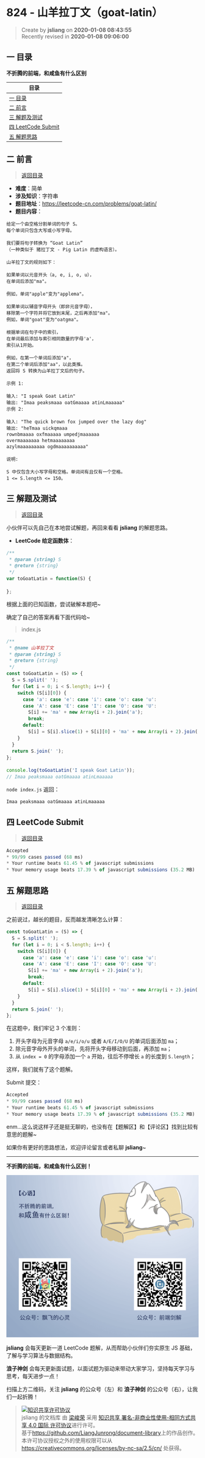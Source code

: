 824 - 山羊拉丁文（goat-latin）
===

> Create by **jsliang** on **2020-01-08 08:43:55**  
> Recently revised in **2020-01-08 09:06:00**

## <a name="chapter-one" id="chapter-one"></a>一 目录

**不折腾的前端，和咸鱼有什么区别**

| 目录 |
| --- | 
| [一 目录](#chapter-one) | 
| <a name="catalog-chapter-two" id="catalog-chapter-two"></a>[二 前言](#chapter-two) |
| <a name="catalog-chapter-three" id="catalog-chapter-three"></a>[三 解题及测试](#chapter-three) |
| <a name="catalog-chapter-four" id="catalog-chapter-four"></a>[四 LeetCode Submit](#chapter-four) |
| <a name="catalog-chapter-five" id="catalog-chapter-five"></a>[五 解题思路](#chapter-five) |

## <a name="chapter-two" id="chapter-two"></a>二 前言

> [返回目录](#chapter-one)

* **难度**：简单
* **涉及知识**：字符串
* **题目地址**：https://leetcode-cn.com/problems/goat-latin/
* **题目内容**：

```
给定一个由空格分割单词的句子 S。
每个单词只包含大写或小写字母。

我们要将句子转换为 “Goat Latin”
（一种类似于 猪拉丁文 - Pig Latin 的虚构语言）。

山羊拉丁文的规则如下：

如果单词以元音开头（a, e, i, o, u），
在单词后添加"ma"。

例如，单词"apple"变为"applema"。

如果单词以辅音字母开头（即非元音字母），
移除第一个字符并将它放到末尾，之后再添加"ma"。
例如，单词"goat"变为"oatgma"。

根据单词在句子中的索引，
在单词最后添加与索引相同数量的字母'a'，
索引从1开始。

例如，在第一个单词后添加"a"，
在第二个单词后添加"aa"，以此类推。
返回将 S 转换为山羊拉丁文后的句子。

示例 1:

输入: "I speak Goat Latin"
输出: "Imaa peaksmaaa oatGmaaaa atinLmaaaaa"
示例 2:

输入: "The quick brown fox jumped over the lazy dog"
输出: "heTmaa uickqmaaa
rownbmaaaa oxfmaaaaa umpedjmaaaaaa
overmaaaaaaa hetmaaaaaaaa
azylmaaaaaaaaa ogdmaaaaaaaaaa"

说明:

S 中仅包含大小写字母和空格。单词间有且仅有一个空格。
1 <= S.length <= 150。
```

## <a name="chapter-three" id="chapter-three"></a>三 解题及测试

> [返回目录](#chapter-one)

小伙伴可以先自己在本地尝试解题，再回来看看 **jsliang** 的解题思路。

* **LeetCode 给定函数体**：

```js
/**
 * @param {string} S
 * @return {string}
 */
var toGoatLatin = function(S) {
    
};
```

根据上面的已知函数，尝试破解本题吧~

确定了自己的答案再看下面代码哈~

> index.js

```js
/**
 * @name 山羊拉丁文
 * @param {string} S
 * @return {string}
 */
const toGoatLatin = (S) => {
  S = S.split(' ');
  for (let i = 0; i < S.length; i++) {
    switch (S[i][0]) {
      case 'a': case 'e': case 'i': case 'o': case 'u':
      case 'A': case 'E': case 'I': case 'O': case 'U':
        S[i] += 'ma' + new Array(i + 2).join('a');
        break;
      default:
        S[i] = S[i].slice(1) + S[i][0] + 'ma' + new Array(i + 2).join('a');
    }
  }
  return S.join(' ');
};

console.log(toGoatLatin('I speak Goat Latin'));
// Imaa peaksmaaa oatGmaaaa atinLmaaaaa
```

`node index.js` 返回：

```js
Imaa peaksmaaa oatGmaaaa atinLmaaaaa
```

## <a name="chapter-four" id="chapter-four"></a>四 LeetCode Submit

> [返回目录](#chapter-one)

```js
Accepted
* 99/99 cases passed (68 ms)
* Your runtime beats 61.45 % of javascript submissions
* Your memory usage beats 17.39 % of javascript submissions (35.2 MB)
```

## <a name="chapter-five" id="chapter-five"></a>五 解题思路

> [返回目录](#chapter-one)

之前说过，越长的题目，反而越发清晰怎么计算：

```js
const toGoatLatin = (S) => {
  S = S.split(' ');
  for (let i = 0; i < S.length; i++) {
    switch (S[i][0]) {
      case 'a': case 'e': case 'i': case 'o': case 'u':
      case 'A': case 'E': case 'I': case 'O': case 'U':
        S[i] += 'ma' + new Array(i + 2).join('a');
        break;
      default:
        S[i] = S[i].slice(1) + S[i][0] + 'ma' + new Array(i + 2).join('a');
    }
  }
  return S.join(' ');
};
```

在这题中，我们牢记 3 个准则：

1. 开头字母为元音字母 `a/e/i/o/u` 或者 `A/E/I/O/U` 的单词后面添加 `ma`；
2. 除元音字母外开头的单词，先将开头字母移动到后面，再添加 `ma`；
3. 从 `index = 0` 的字母添加一个 `a` 开始，往后不停增长 `a` 的长度到 `S.length`；

这样，我们就有了这个题解。

Submit 提交：

```js
Accepted
* 99/99 cases passed (68 ms)
* Your runtime beats 61.45 % of javascript submissions
* Your memory usage beats 17.39 % of javascript submissions (35.2 MB)
```

enm...这么说这样子还是挺无聊的，也没有在【题解区】和【评论区】找到比较有意思的题解~

如果你有更好的思路想法，欢迎评论留言或者私聊 **jsliang**~

---

**不折腾的前端，和咸鱼有什么区别！**

![图](../../../public-repertory/img/z-index-small.png)

**jsliang** 会每天更新一道 LeetCode 题解，从而帮助小伙伴们夯实原生 JS 基础，了解与学习算法与数据结构。

**浪子神剑** 会每天更新面试题，以面试题为驱动来带动大家学习，坚持每天学习与思考，每天进步一点！

扫描上方二维码，关注 **jsliang** 的公众号（左）和 **浪子神剑** 的公众号（右），让我们一起折腾！

> <a rel="license" href="http://creativecommons.org/licenses/by-nc-sa/4.0/"><img alt="知识共享许可协议" style="border-width:0" src="https://i.creativecommons.org/l/by-nc-sa/4.0/88x31.png" /></a><br /><span xmlns:dct="http://purl.org/dc/terms/" property="dct:title">jsliang 的文档库</span> 由 <a xmlns:cc="http://creativecommons.org/ns#" href="https://github.com/LiangJunrong/document-library" property="cc:attributionName" rel="cc:attributionURL">梁峻荣</a> 采用 <a rel="license" href="http://creativecommons.org/licenses/by-nc-sa/4.0/">知识共享 署名-非商业性使用-相同方式共享 4.0 国际 许可协议</a>进行许可。<br />基于<a xmlns:dct="http://purl.org/dc/terms/" href="https://github.com/LiangJunrong/document-library" rel="dct:source">https://github.com/LiangJunrong/document-library</a>上的作品创作。<br />本许可协议授权之外的使用权限可以从 <a xmlns:cc="http://creativecommons.org/ns#" href="https://creativecommons.org/licenses/by-nc-sa/2.5/cn/" rel="cc:morePermissions">https://creativecommons.org/licenses/by-nc-sa/2.5/cn/</a> 处获得。